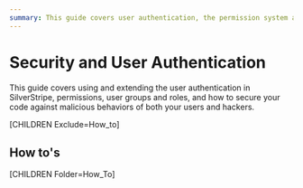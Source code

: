 ```yaml
---
summary: This guide covers user authentication, the permission system and how to secure your code against malicious behaviors
---
```


# Security and User Authentication

This guide covers using and extending the user authentication in SilverStripe, permissions, user groups and roles, and 
how to secure your code against malicious behaviors of both your users and hackers.

[CHILDREN Exclude=How_to]

## How to's

[CHILDREN Folder=How_To]
